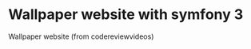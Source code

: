 Wallpaper website with symfony 3
========================

Wallpaper website (from codereviewvideos)

